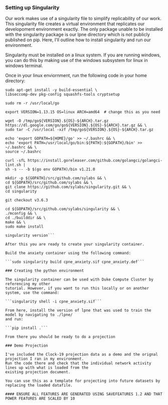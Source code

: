### Setting up Singularity

Our work makes use of a singularity file to simplify replicability of our work. 
This singularity file creates a virtual environment that replicates our developoment
environment exactly. The only package unable to be installed with the singularity package
is our lpne directory which is not publicly published on pip. Here, I'll outline how to 
install singularity and run our environment.

Singularity must be installed on a linux system. If you are running windows, you can do this by
making use of the windows subsystem for linux in windows terminal.

Once in your linux enviornment, run the following code in your home directory:

```sudo apt-get update && \
sudo apt-get install -y build-essential \
libseccomp-dev pkg-config squashfs-tools cryptsetup

sudo rm -r /usr/local/go

export VERSION=1.13.15 OS=linux ARCH=amd64  # change this as you need

wget -O /tmp/go${VERSION}.${OS}-${ARCH}.tar.gz https://dl.google.com/go/go${VERSION}.${OS}-${ARCH}.tar.gz && \
sudo tar -C /usr/local -xzf /tmp/go${VERSION}.${OS}-${ARCH}.tar.gz

echo 'export GOPATH=${HOME}/go' >> ~/.bashrc && \
echo 'export PATH=/usr/local/go/bin:${PATH}:${GOPATH}/bin' >> ~/.bashrc && \
source ~/.bashrc

curl -sfL https://install.goreleaser.com/github.com/golangci/golangci-lint.sh |
sh -s -- -b $(go env GOPATH)/bin v1.21.0

mkdir -p ${GOPATH}/src/github.com/sylabs && \
cd ${GOPATH}/src/github.com/sylabs && \
git clone https://github.com/sylabs/singularity.git && \
cd singularity

git checkout v3.6.3

cd ${GOPATH}/src/github.com/sylabs/singularity && \
./mconfig && \
cd ./builddir && \
make && \
sudo make install

singularity version```

After this you are ready to create your singularity container. 

Build the anxiety container using the following command:

```sudo singularity build cpne_anxiety.sif cpne_anxiety.def```

### Creating the python environment

The singularity container can be used with Duke Compute Cluster by referencing my other
tutorial. However, if you want to run this locally or on another system, use the command:

```singularity shell -i cpne_anxiety.sif```

From here, install the version of lpne that was used to train the model by navigating to ./lpne/ 
and run:

```pip install .```

From there you should be ready to do a projection

### Demo Projection

I've included the Clock-19 projection data as a demo and the orignal projection I ran in my environment.
Run the code there and check that the individual network activity lines up with what is loaded from the
existing projection document.

You can use this as a template for projecting into future datasets by replacing the loaded datafile.

#### ENSURE ALL FEATURES ARE GENERATED USING SAVEFEATURES 1.2 AND THAT POWER FEATURES ARE SCALED BY 10